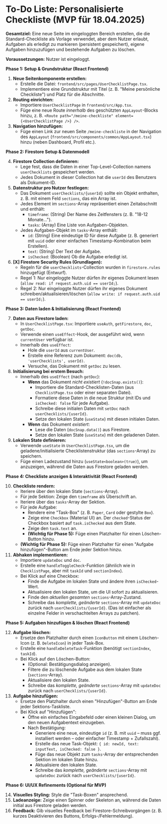 # To-Do Liste: Personalisierte Checkliste (MVP für 18.04.2025)

**Gesamtziel:** Eine neue Seite im eingeloggten Bereich erstellen, die die Standard-Checkliste als Vorlage verwendet, aber dem Nutzer erlaubt, Aufgaben als erledigt zu markieren (persistent gespeichert), eigene Aufgaben hinzuzufügen und bestehende Aufgaben zu löschen.

**Voraussetzungen:** Nutzer ist eingeloggt.

**Phase 1: Setup & Grundstruktur (React Frontend)**

1.  **Neue Seitenkomponente erstellen:**
    *   Erstelle die Datei: `frontend/src/pages/UserChecklistPage.tsx`.
    *   Implementiere eine Grundstruktur mit Titel (z. B. "Meine persönliche Checkliste") und Platz für die Abschnitte.
2.  **Routing einrichten:**
    *   Importiere `UserChecklistPage` in `frontend/src/App.tsx`.
    *   Füge eine neue Route *innerhalb* des geschützten `AppLayout`-Blocks hinzu, z. B. `<Route path="/meine-checkliste" element={<UserChecklistPage />} />`.
3.  **Navigation hinzufügen:**
    *   Füge einen Link zur neuen Seite `/meine-checkliste` in der Navigation des `AppLayout` (`frontend/src/components/common/AppLayout.tsx`) hinzu (neben Dashboard, Profil etc.).

**Phase 2: Firestore Setup & Datenmodell**

4.  **Firestore Collection definieren:**
    *   Lege fest, dass die Daten in einer Top-Level-Collection namens `userChecklists` gespeichert werden.
    *   Jedes Dokument in dieser Collection hat die `userId` des Benutzers als Dokument-ID.
5.  **Datenstruktur pro Nutzer festlegen:**
    *   Das Dokument `userChecklists/{userId}` sollte ein Objekt enthalten, z. B. mit einem Feld `sections`, das ein Array ist.
    *   Jedes Element im `sections`-Array repräsentiert einen Zeitabschnitt und enthält:
        *   `timeframe`: (String) Der Name des Zeitfensters (z. B. "18-12 Monate...").
        *   `tasks`: (Array) Eine Liste von Aufgaben-Objekten.
    *   Jedes Aufgaben-Objekt im `tasks`-Array enthält:
        *   `id`: (String) Eine eindeutige ID für diese Aufgabe (z. B. generiert mit `uuid` oder einer einfachen Timestamp-Kombination beim Erstellen).
        *   `text`: (String) Der Text der Aufgabe.
        *   `isChecked`: (Boolean) Ob die Aufgabe erledigt ist.
6.  **[X] Firestore Security Rules (Grundlagen):**
    *   Regeln für die `userChecklists`-Collection wurden in `firestore.rules` hinzugefügt (Entwurf).
    *   Regel 1: Nur eingeloggte Nutzer dürfen ihr eigenes Dokument lesen (`allow read: if request.auth.uid == userId;`).
    *   Regel 2: Nur eingeloggte Nutzer dürfen ihr eigenes Dokument schreiben/aktualisieren/löschen (`allow write: if request.auth.uid == userId;`).

**Phase 3: Daten laden & Initialisierung (React Frontend)**

7.  **Daten aus Firestore laden:**
    *   In `UserChecklistPage.tsx`: Importiere `useAuth`, `getFirestore`, `doc`, `getDoc`.
    *   Verwende einen `useEffect`-Hook, der ausgeführt wird, wenn `currentUser` verfügbar ist.
    *   Innerhalb des `useEffect`:
        *   Hole die `userId` aus `currentUser`.
        *   Erstelle eine Referenz zum Dokument: `doc(db, 'userChecklists', userId)`.
        *   Versuche, das Dokument mit `getDoc` zu lesen.
8.  **Initialisierung bei erstem Besuch:**
    *   Innerhalb des `useEffect` (nach `getDoc`):
        *   **Wenn** das Dokument *nicht existiert* (`!docSnap.exists()`):
            *   Importiere die Standard-Checklisten-Daten (aus `ChecklistPage.tsx` oder einer separaten Datei).
            *   Formatiere diese Daten in die neue Struktur (mit IDs und `isChecked: false` für jede Aufgabe).
            *   Schreibe diese initialen Daten mit `setDoc` nach `userChecklists/{userId}`.
            *   Setze den lokalen State (`useState`) mit diesen initialen Daten.
        *   **Wenn** das Dokument *existiert*:
            *   Lese die Daten (`docSnap.data()`) aus Firestore.
            *   Setze den lokalen State (`useState`) mit den geladenen Daten.
9.  **Lokalen State definieren:**
    *   Verwende `useState` in `UserChecklistPage.tsx`, um die geladene/initialisierte Checklistenstruktur (das `sections`-Array) zu speichern.
    *   Füge einen Ladezustand hinzu (`useState<boolean>(true)`), um anzuzeigen, während die Daten aus Firestore geladen werden.

**Phase 4: Checkliste anzeigen & Interaktivität (React Frontend)**

10. **Checkliste rendern:**
    *   Iteriere über den lokalen State (`sections`-Array).
    *   Für jede Sektion: Zeige den `timeframe` als Überschrift an.
    *   Iteriere über das `tasks`-Array der Sektion.
    *   Für jede Aufgabe:
        *   Rendere eine "Task-Box" (z. B. `Paper`, `Card` oder gestylte `Box`).
        *   Zeige eine `Checkbox` (Material UI) an. Der `checked`-Status der Checkbox basiert auf `task.isChecked` aus dem State.
        *   Zeige den `task.text` an.
        *   **(Wichtig für Phase 5):** Füge einen Platzhalter für einen Löschen-Button hinzu.
    *   **(Wichtig für Phase 5):** Füge einen Platzhalter für einen "Aufgabe hinzufügen"-Button am Ende jeder Sektion hinzu.
11. **Abhaken implementieren:**
    *   Importiere `updateDoc` und `doc`.
    *   Erstelle eine `handleToggleCheck`-Funktion (ähnlich wie in `ChecklistPage`, aber mit `taskId` und `sectionIndex`).
    *   Bei Klick auf eine Checkbox:
        *   Finde die Aufgabe im lokalen State und ändere ihren `isChecked`-Wert.
        *   Aktualisiere den lokalen State, um die UI sofort zu aktualisieren.
        *   Finde den *aktuellen gesamten* `sections`-Array-Zustand.
        *   Schreibe das *komplette, geänderte* `sections`-Array mit `updateDoc` zurück nach `userChecklists/{userId}`. (Das ist einfacher als einzelne Felder in verschachtelten Arrays zu patchen).

**Phase 5: Aufgaben hinzufügen & löschen (React Frontend)**

12. **Aufgabe löschen:**
    *   Ersetze den Platzhalter durch einen `IconButton` mit einem Löschen-Icon (z. B. `DeleteIcon`) in jeder Task-Box.
    *   Erstelle eine `handleDeleteTask`-Funktion (benötigt `sectionIndex`, `taskId`).
    *   Bei Klick auf den Löschen-Button:
        *   (Optional: Bestätigungsdialog anzeigen).
        *   Filtere die zu löschende Aufgabe aus dem lokalen State (`sections`-Array).
        *   Aktualisiere den lokalen State.
        *   Schreibe das *komplette, geänderte* `sections`-Array mit `updateDoc` zurück nach `userChecklists/{userId}`.
13. **Aufgabe hinzufügen:**
    *   Ersetze den Platzhalter durch einen "Hinzufügen"-Button am Ende jeder Sektions-Taskliste.
    *   Bei Klick auf "Hinzufügen":
        *   Öffne ein einfaches Eingabefeld oder einen kleinen Dialog, um den neuen Aufgabentext einzugeben.
        *   Nach Bestätigung:
            *   Generiere eine neue, eindeutige `id` (z. B. mit `uuid` – muss ggf. installiert werden – oder einfacher Timestamp + Zufallszahl).
            *   Erstelle das neue Task-Objekt: `{ id: newId, text: inputText, isChecked: false }`.
            *   Füge das neue Objekt zum `tasks`-Array der entsprechenden Sektion im lokalen State hinzu.
            *   Aktualisiere den lokalen State.
            *   Schreibe das *komplette, geänderte* `sections`-Array mit `updateDoc` zurück nach `userChecklists/{userId}`.

**Phase 6: UI/UX Refinements (Optional für MVP)**

14. **Visuelles Styling:** Style die "Task-Boxen" ansprechend.
15. **Ladeanzeige:** Zeige einen Spinner oder Skeleton an, während die Daten initial aus Firestore geladen werden.
16. **Feedback:** Gib visuelles Feedback bei Firestore-Schreibvorgängen (z. B. kurzes Deaktivieren des Buttons, Erfolgs-/Fehlermeldung). 